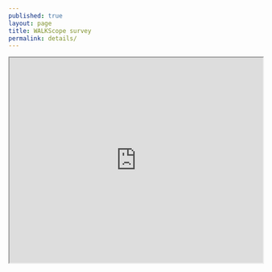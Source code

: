 ```yaml
---
published: true
layout: page
title: WALKScope survey
permalink: details/
---
```


<iframe src="https://ptx-dev.herokuapp.com/#embed/surveys/walkscope" width="100%" id="iframe" style="height: 408px;"></iframe>
